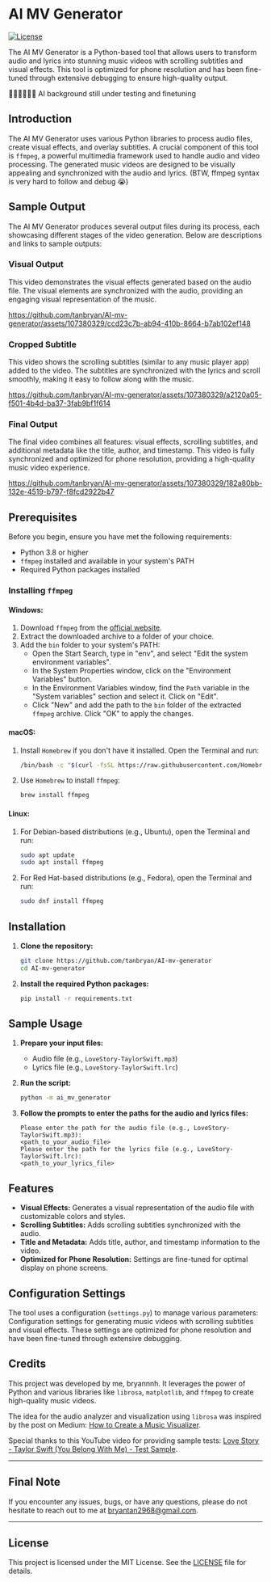 # AI MV Generator

[![License](https://img.shields.io/badge/license-MIT-blue.svg)](LICENSE)


The AI MV Generator is a Python-based tool that allows users to transform audio and lyrics into stunning music videos with scrolling subtitles and visual effects. This tool is optimized for phone resolution and has been fine-tuned through extensive debugging to ensure high-quality output.

🌹🌹🌹🌹🌹🌹 AI background still under testing and finetuning

## Introduction

The AI MV Generator uses various Python libraries to process audio files, create visual effects, and overlay subtitles. A crucial component of this tool is `ffmpeg`, a powerful multimedia framework used to handle audio and video processing. The generated music videos are designed to be visually appealing and synchronized with the audio and lyrics. (BTW, ffmpeg syntax is very hard to follow and debug 😭)

## Sample Output

The AI MV Generator produces several output files during its process, each showcasing different stages of the video generation. Below are descriptions and links to sample outputs:

### Visual Output

This video demonstrates the visual effects generated based on the audio file. The visual elements are synchronized with the audio, providing an engaging visual representation of the music.

https://github.com/tanbryan/AI-mv-generator/assets/107380329/ccd23c7b-ab94-410b-8664-b7ab102ef148


### Cropped Subtitle

This video shows the scrolling subtitles (similar to any music player app) added to the video. The subtitles are synchronized with the lyrics and scroll smoothly, making it easy to follow along with the music.

https://github.com/tanbryan/AI-mv-generator/assets/107380329/a2120a05-f501-4b4d-ba37-3fab9bf1f614


### Final Output

The final video combines all features: visual effects, scrolling subtitles, and additional metadata like the title, author, and timestamp. This video is fully synchronized and optimized for phone resolution, providing a high-quality music video experience.

https://github.com/tanbryan/AI-mv-generator/assets/107380329/182a80bb-132e-4519-b797-f8fcd2922b47


## Prerequisites

Before you begin, ensure you have met the following requirements:
- Python 3.8 or higher
- `ffmpeg` installed and available in your system's PATH
- Required Python packages installed

### Installing `ffmpeg`

#### Windows:

1. Download `ffmpeg` from the [official website](https://ffmpeg.org/download.html).
2. Extract the downloaded archive to a folder of your choice.
3. Add the `bin` folder to your system's PATH:
    - Open the Start Search, type in "env", and select "Edit the system environment variables".
    - In the System Properties window, click on the "Environment Variables" button.
    - In the Environment Variables window, find the `Path` variable in the "System variables" section and select it. Click on "Edit".
    - Click "New" and add the path to the `bin` folder of the extracted `ffmpeg` archive. Click "OK" to apply the changes.

#### macOS:

1. Install `Homebrew` if you don't have it installed. Open the Terminal and run:

    ```bash
    /bin/bash -c "$(curl -fsSL https://raw.githubusercontent.com/Homebrew/install/HEAD/install.sh)"
    ```

2. Use `Homebrew` to install `ffmpeg`:

    ```bash
    brew install ffmpeg
    ```

#### Linux:

1. For Debian-based distributions (e.g., Ubuntu), open the Terminal and run:

    ```bash
    sudo apt update
    sudo apt install ffmpeg
    ```

2. For Red Hat-based distributions (e.g., Fedora), open the Terminal and run:

    ```bash
    sudo dnf install ffmpeg
    ```

## Installation

1. **Clone the repository:**

    ```bash
    git clone https://github.com/tanbryan/AI-mv-generator
    cd AI-mv-generator
    ```

2. **Install the required Python packages:**

    ```bash
    pip install -r requirements.txt
    ```

## Sample Usage

1. **Prepare your input files:**
    - Audio file (e.g., `LoveStory-TaylorSwift.mp3`)
    - Lyrics file (e.g., `LoveStory-TaylorSwift.lrc`)

2. **Run the script:**

    ```bash
    python -m ai_mv_generator
    ```

3. **Follow the prompts to enter the paths for the audio and lyrics files:**

    ```
    Please enter the path for the audio file (e.g., LoveStory-TaylorSwift.mp3):
    <path_to_your_audio_file>
    Please enter the path for the lyrics file (e.g., LoveStory-TaylorSwift.lrc):
    <path_to_your_lyrics_file>
    ```

## Features

- **Visual Effects:** Generates a visual representation of the audio file with customizable colors and styles.
- **Scrolling Subtitles:** Adds scrolling subtitles synchronized with the audio.
- **Title and Metadata:** Adds title, author, and timestamp information to the video.
- **Optimized for Phone Resolution:** Settings are fine-tuned for optimal display on phone screens.

## Configuration Settings

The tool uses a configuration (`settings.py`) to manage various parameters:
Configuration settings for generating music videos with scrolling subtitles and visual effects.
These settings are optimized for phone resolution and have been fine-tuned through extensive debugging.

## Credits

This project was developed by me, bryannnh. It leverages the power of Python and various libraries like `librosa`, `matplotlib`, and `ffmpeg` to create high-quality music videos.

The idea for the audio analyzer and visualization using `librosa` was inspired by the post on Medium: [How to Create a Music Visualizer](https://medium.com/analytics-vidhya/how-to-create-a-music-visualizer-7fad401f5a69).

Special thanks to this YouTube video for providing sample tests: [Love Story - Taylor Swift (You Belong With Me) - Test Sample](https://www.youtube.com/watch?v=8xg3vE8Ie_E).

---

## Final Note

If you encounter any issues, bugs, or have any questions, please do not hesitate to reach out to me at bryantan2968@gmail.com.

---

## License

This project is licensed under the MIT License. See the [LICENSE](LICENSE) file for details.
